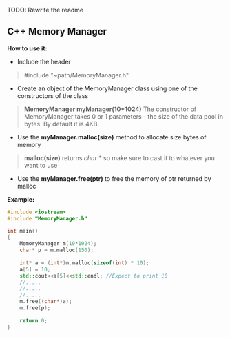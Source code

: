 TODO: Rewrite the readme
## C++ Memory Manager	

**How to use it:**
* Include the header
>#include "~path/MemoryManager.h"
* Create an object of the MemoryManager class using one of the constructors of the class
> **MemoryManager myManager(10*1024)** The constructor of MemoryManager takes 0 or 1 parameters - the size of the data pool in bytes. By default it is 4KB.
* Use the **myManager.malloc(size)** method to allocate size bytes of memory
> **malloc(size)** returns *char* * so make sure to cast it to whatever you want to use
* Use the **myManager.free(ptr)** to free the memory of ptr returned by malloc

**Example:**
```C++
#include <iostream>
#include "MemoryManager.h"

int main()
{
	MemoryManager m(10*1024);
	char* p = m.malloc(150);
	
	int* a = (int*)m.malloc(sizeof(int) * 10);
	a[5] = 10;
	std::cout<<a[5]<<std::endl; //Expect to print 10
	//.....
	//.....
	//.....
	m.free((char*)a);
	m.free(p);
	
	return 0;
}
```